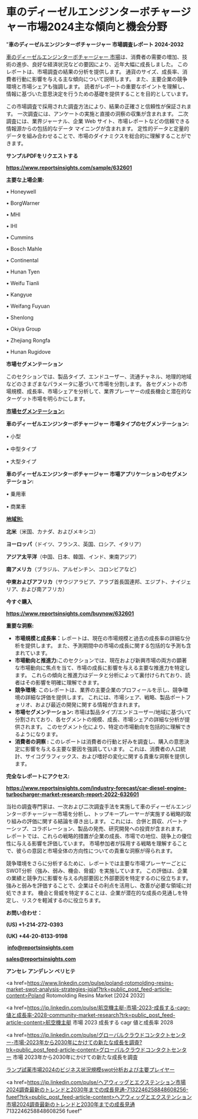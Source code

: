 # 車のディーゼルエンジンターボチャージャー市場2024主な傾向と機会分野

"<strong>車のディーゼルエンジンターボチャージャー 市場調査レポート 2024-2032</strong>

<a href=https://www.reportsinsights.com/sample/632601>車のディーゼルエンジンターボチャージャー 市場</a>は、消費者の需要の増加、技術の進歩、良好な経済状況などの要因により、近年大幅に成長しました。 このレポートは、市場調査の結果の分析を提供します。 通貨のサイズ、成長率、消費者行動に影響を与える主な傾向について説明します。 また、主要企業の競争環境と市場シェアも強調します。 読者がレポートの重要なポイントを理解し、情報に基づいた意思決定を行うための基礎を提供することを目的としています。

この市場調査で採用された調査方法により、結果の正確さと信頼性が保証されます。 一次調査には、アンケートの実施と直接の洞察の収集が含まれます。 二次調査には、業界ジャーナル、企業 Web サイト、市場レポートなどの信頼できる情報源からの包括的なデータ マイニングが含まれます。 定性的データと定量的データを組み合わせることで、市場のダイナミクスを総合的に理解することができます。

<strong><b>サンプルPDFをリクエストする</b></strong>

<a href=https://www.reportsinsights.com/sample/632601><strong><u>https://www.reportsinsights.com/sample/632601</u></strong></a>

<strong>主要な上場企業:</strong>

• Honeywell

• BorgWarner

• MHI

• IHI

• Cummins

• Bosch Mahle

• Continental

• Hunan Tyen

• Weifu Tianli

• Kangyue

• Weifang Fuyuan

• Shenlong

• Okiya Group

• Zhejiang Rongfa

• Hunan Rugidove

<strong>市場セグメンテーション</strong>

このセクションでは、製品タイプ、エンドユーザー、流通チャネル、地理的地域などのさまざまなパラメータに基づいて市場を分割します。 各セグメントの市場規模、成長率、市場シェアを分析して、業界プレーヤーの成長機会と潜在的なターゲット市場を明らかにします。

<strong><u>市場セグメンテーション</u></strong><strong><u>:</u></strong>

<strong>車のディーゼルエンジンターボチャージャー 市場タイプのセグメンテーション:</strong>

• 小型

• 中型タイプ

• 大型タイプ

<strong>車のディーゼルエンジンターボチャージャー 市場アプリケーションのセグメンテーション:</strong>

• 乗用車

• 商業車

<strong><u>地域別</u></strong><strong><u>:</u></strong>

<strong>北米</strong>（米国、カナダ、およびメキシコ）

<strong>ヨーロッパ</strong>（ドイツ、フランス、英国、ロシア、イタリア）

<strong>アジア太平洋</strong>（中国、日本、韓国、インド、東南アジア）

<strong>南アメリカ</strong>（ブラジル、アルゼンチン、コロンビアなど）

<strong>中東およびアフリカ</strong>（サウジアラビア、アラブ首長国連邦、エジプト、ナイジェリア、および南アフリカ）

<strong>今すぐ購入</strong>

<a href=https://www.reportsinsights.com/buynow/632601><strong><u>https://www.reportsinsights.com/buynow/632601</u></strong></a>

<strong>重要な洞察:</strong>
<ul>
  <li><strong>市場規模と成長率：</strong>レポートは、現在の市場規模と過去の成長率の詳細な分析を提供します。 また、予測期間中の市場の成長に関する包括的な予測も含まれています。</li>
  <li><strong>市場動向と推進力:</strong>このセクションでは、現在および新興市場の両方の顕著な市場動向に焦点を当て、市場の成長に影響を与える主要な推進力を特定します。 これらの傾向と推進力はデータと分析によって裏付けられており、読者はその影響を明確に理解できます。</li>
  <li><strong>競争環境</strong>: このレポートは、業界の主要企業のプロフィールを示し、競争環境の詳細な評価を提供します。 これには、市場シェア、戦略、製品ポートフォリオ、および最近の開発に関する情報が含まれます。</li>
  <li><strong>市場セグメンテーション: </strong>市場は製品タイプ/エンドユーザー/地域に基づいて分割されており、各セグメントの規模、成長、市場シェアの詳細な分析が提供されます。 このセグメント化により、特定の市場動向を包括的に理解できるようになります。</li>
  <li><strong>消費者の洞察 : </strong>このレポートは消費者の行動と好みを調査し、購入の意思決定に影響を与える主要な要因を強調しています。 これは、消費者の人口統計、サイコグラフィックス、および嗜好の変化に関する貴重な洞察を提供します。</li>
</ul>
<strong>完全なレポートにアクセス:</strong>

<a href=https://www.reportsinsights.com/industry-forecast/car-diesel-engine-turbocharger-market-research-report-2022-632601><strong><u><b>https://www.reportsinsights.com/industry-forecast/car-diesel-engine-turbocharger-market-research-report-2022-632601</b></u></strong></a>

当社の調査専門家は、一次および二次調査手法を実施して車のディーゼルエンジンターボチャージャー市場を分析し、トップキープレーヤーが実施する戦略的取り組みの評価に関する結論を導き出します。 これには、合併と買収、パートナーシップ、コラボレーション、製品の発売、研究開発への投資が含まれます。 レポートでは、これらの戦略的措置が企業の成長、市場での地位、競争上の優位性に与える影響を評価しています。 市場参加者が採用する戦略を理解することで、彼らの意図と市場全体の方向性についての貴重な洞察が得られます。

競争環境をさらに分析するために、レポートでは主要な市場プレーヤーごとにSWOT分析（強み、弱み、機会、脅威）を実施しています。 この評価は、企業の業績と競争力に影響を与える内部要因と外部要因を特定するのに役立ちます。 強みと弱みを評価することで、企業はその利点を活用し、改善が必要な領域に対処できます。 機会と脅威を特定することは、企業が潜在的な成長の見通しを特定し、リスクを軽減するのに役立ちます。

<strong>お問い合わせ：</strong>

<strong>(US) +1-214-272-0393</strong>

<strong>(UK) +44-20-8133-9198</strong>

<strong> </strong><a href=info@reportsinsights.com><strong><u>info@reportsinsights.com</u></strong></a>

<a href=sales@reportsinsights.com><strong><u>sales@reportsinsights.com</u></strong></a>

<strong>アンセレ アンデレン ベリヒテ</strong>

<a href=https://www.linkedin.com/pulse/poland-rotomolding-resins-market-swot-analysis-strategies-jqjaf?trk=public_post_feed-article-content>Poland Rotomolding Resins Market [2024 2032]</a>

<a href=https://jp.linkedin.com/pulse/航空機主艇-市場-2023-成長する-cagr-値と成長率-2028-community-market-research?trk=public_post_feed-article-content>航空機主艇 市場 2023 成長する cagr 値と成長率 2028</a>

<a href=https://jp.linkedin.com/pulse/グローバルクラウドコンタクトセンター-市場-2023年から2030年にかけての新たな成長を調査?trk=public_post_feed-article-content>グローバルクラウドコンタクトセンター 市場 2023年から2030年にかけての新たな成長を調査</a>

<a href=https://www.linkedin.com/pulse/ランプ試薬市場2024のビジネス状況規模swot分析および主要プレイヤー-reportsinsights-pvt-ltd-hzxvf/>ランプ試薬市場2024のビジネス状況規模swot分析および主要プレイヤー</a>

<a href=https://jp.linkedin.com/pulse/ヘアウィッグとエクステンション市場2024調査最新のトレンドと2030年までの成長見通-7132246258848608256-fueef?trk=public_post_feed-article-content>ヘアウィッグとエクステンション市場2024調査最新のトレンドと2030年までの成長見通 7132246258848608256 fueef</a>"
